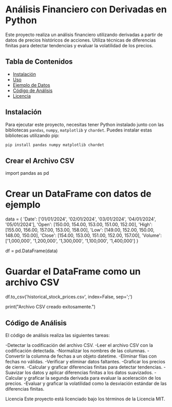 # Análisis Financiero con Derivadas en Python

Este proyecto realiza un análisis financiero utilizando derivadas a partir de datos de precios históricos de acciones. Utiliza técnicas de diferencias finitas para detectar tendencias y evaluar la volatilidad de los precios.

## Tabla de Contenidos

- [Instalación](#instalación)
- [Uso](#uso)
- [Ejemplo de Datos](#ejemplo-de-datos)
- [Código de Análisis](#código-de-análisis)
- [Licencia](#licencia)

## Instalación

Para ejecutar este proyecto, necesitas tener Python instalado junto con las bibliotecas `pandas`, `numpy`, `matplotlib` y `chardet`. Puedes instalar estas bibliotecas utilizando pip:

```bash
pip install pandas numpy matplotlib chardet
```
##  Crear el Archivo CSV

import pandas as pd

# Crear un DataFrame con datos de ejemplo
data = {
    'Date': ['01/01/2024', '02/01/2024', '03/01/2024', '04/01/2024', '05/01/2024'],
    'Open': [150.00, 154.00, 153.00, 151.00, 152.00],
    'High': [155.00, 156.00, 157.00, 153.00, 158.00],
    'Low': [149.00, 152.00, 150.00, 148.00, 150.00],
    'Close': [154.00, 153.00, 151.00, 152.00, 157.00],
    'Volume': ['1,000,000', '1,200,000', '1,300,000', '1,100,000', '1,400,000']
}

df = pd.DataFrame(data)

# Guardar el DataFrame como un archivo CSV
df.to_csv('historical_stock_prices.csv', index=False, sep=';')

print("Archivo CSV creado exitosamente.")

## Código de Análisis
El código de análisis realiza las siguientes tareas:

-Detectar la codificación del archivo CSV.
-Leer el archivo CSV con la codificación detectada.
-Normalizar los nombres de las columnas.
-Convertir la columna de fechas a un objeto datetime.
-Eliminar filas con fechas no válidas.
-Verificar y eliminar datos faltantes.
-Graficar los precios de cierre.
-Calcular y graficar diferencias finitas para detectar tendencias.
-Suavizar los datos y aplicar diferencias finitas a los datos suavizados.
-Calcular y graficar la segunda derivada para evaluar la aceleración de los precios.
-Evaluar y graficar la volatilidad como la desviación estándar de las diferencias finitas.

Licencia
Este proyecto está licenciado bajo los términos de la Licencia MIT.

